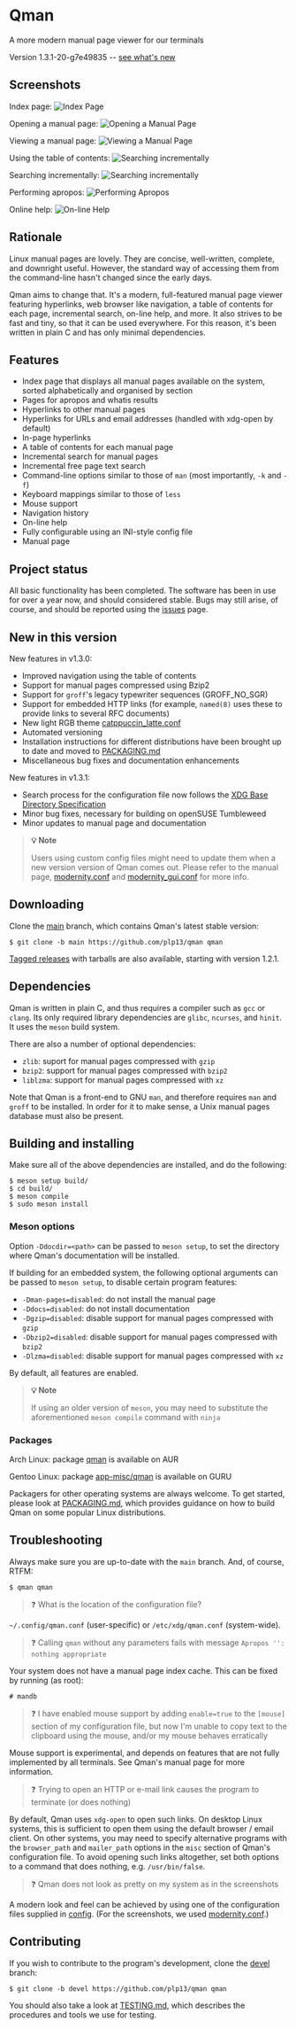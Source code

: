# Qman
A more modern manual page viewer for our terminals

Version 1.3.1-20-g7e49835 -- [see what's new](#new-in-this-version)

## Screenshots

Index page:
![Index Page](/screenshots/qman_index.png)

Opening a manual page:
![Opening a Manual Page](/screenshots/qman_open.png)

Viewing a manual page:
![Viewing a Manual Page](/screenshots/qman_man.png)

Using the table of contents:
![Searching incrementally](/screenshots/qman_toc.png)

Searching incrementally:
![Searching incrementally](/screenshots/qman_search.png)

Performing apropos:
![Performing Apropos](/screenshots/qman_apropos.png)

Online help:
![On-line Help](/screenshots/qman_help.png)

## Rationale
Linux manual pages are lovely. They are concise, well-written, complete, and
downright useful. However, the standard way of accessing them from the
command-line hasn't changed since the early days.

Qman aims to change that. It's a modern, full-featured manual page viewer
featuring hyperlinks, web browser like navigation, a table of contents for each
page, incremental search, on-line help, and more. It also strives to be fast and
tiny, so that it can be used everywhere. For this reason, it's been written in
plain C and has only minimal dependencies.

## Features
- Index page that displays all manual pages available on the system, sorted
  alphabetically and organised by section
- Pages for apropos and whatis results
- Hyperlinks to other manual pages
- Hyperlinks for URLs and email addresses (handled with xdg-open by default)
- In-page hyperlinks
- A table of contents for each manual page
- Incremental search for manual pages
- Incremental free page text search
- Command-line options similar to those of `man` (most importantly, `-k` and
  `-f`)
- Keyboard mappings similar to those of `less`
- Mouse support
- Navigation history
- On-line help
- Fully configurable using an INI-style config file
- Manual page

## Project status 
All basic functionality has been completed. The software has been in use for
over a year now, and should considered stable. Bugs may still arise, of course,
and should be reported using the [issues](https://github.com/plp13/qman/issues)
page.

## New in this version
New features in v1.3.0:
- Improved navigation using the table of contents
- Support for manual pages compressed using Bzip2
- Support for `groff`'s legacy typewriter sequences (GROFF_NO_SGR)
- Support for embedded HTTP links (for example, `named(8)` uses these to
  provide links to several RFC documents)
- New light RGB theme [catppuccin_latte.conf](config/catppuccin_latte.conf)
- Automated versioning
- Installation instructions for different distributions have been brought up to
  date and moved to [PACKAGING.md](PACKAGING.md)
- Miscellaneous bug fixes and documentation enhancements


New features in v1.3.1:
- Search process for the configuration file now follows the
  [XDG Base Directory Specification](https://specifications.freedesktop.org/basedir-spec/latest/)
- Minor bug fixes, necessary for building on openSUSE Tumbleweed
- Minor updates to manual page and documentation

> **:bulb: Note**
>
> Users using custom config files might need to update them when a new version
> version of Qman comes out. Please refer to the manual page,
> [modernity.conf](https://github.com/plp13/qman/blob/main/config/modernity.conf)
> and [modernity_gui.conf](https://github.com/plp13/qman/blob/main/config/modernity_gui.conf)
> for more info.

## Downloading
Clone the [main](https://github.com/plp13/qman/tree/main) branch, which contains
Qman's latest stable version:

```
$ git clone -b main https://github.com/plp13/qman qman
```

[Tagged releases](https://github.com/plp13/qman/tags) with tarballs are also
available, starting with version 1.2.1.

## Dependencies
Qman is written in plain C, and thus requires a compiler such as `gcc` or
`clang`. Its only required library dependencies are `glibc`, `ncurses`, and
`hinit`. It uses the `meson` build system.

There are also a number of optional dependencies:
- `zlib`: suport for manual pages compressed with `gzip`
- `bzip2`: support for manual pages compressed with `bzip2`
- `liblzma`: support for manual pages compressed with `xz`

Note that Qman is a front-end to GNU `man`, and therefore requires `man` and
`groff` to be installed. In order for it to make sense, a Unix manual pages
database must also be present.

## Building and installing
Make sure all of the above dependencies are installed, and do the following:

```
$ meson setup build/
$ cd build/
$ meson compile
$ sudo meson install
```

### Meson options

Option `-Ddocdir=<path>` can be passed to `meson setup`, to set the directory
where Qman's documentation will be installed.

If building for an embedded system, the following optional arguments can be
passed to `meson setup`, to disable certain program features:
- `-Dman-pages=disabled`: do not install the manual page
- `-Ddocs=disabled`: do not install documentation
- `-Dgzip=disabled`: disable support for manual pages compressed with `gzip`
- `-Dbzip2=disabled`: disable support for manual pages compressed with `bzip2`
- `-Dlzma=disabled`: disable support for manual pages compressed with `xz`

By default, all features are enabled.

> **:bulb: Note**
>
> If using an older version of `meson`, you may need to substitute the
> aforementioned `meson compile` command with `ninja`

### Packages
Arch Linux: package [qman](https://aur.archlinux.org/packages/qman) is available
on AUR

Gentoo Linux: package
[app-misc/qman](https://gitweb.gentoo.org/repo/proj/guru.git/tree/app-misc/qman)
is available on GURU

Packagers for other operating systems are always welcome. To get started, please
look at [PACKAGING.md](PACKAGING.md), which provides guidance on how to build
Qman on some popular Linux distributions.

## Troubleshooting
Always make sure you are up-to-date with the `main` branch. And, of course,
RTFM:

```
$ qman qman
```

> :question: What is the location of the configuration file?

`~/.config/qman.conf` (user-specific) or `/etc/xdg/qman.conf` (system-wide).

> :question: Calling `qman` without any parameters fails with message
> `Apropos '': nothing appropriate`

Your system does not have a manual page index cache. This can be fixed by
running (as root):

```
# mandb
```

> :question: I have enabled mouse support by adding `enable=true` to the
> `[mouse]` section of my configuration file, but now I'm unable to copy text to
> the clipboard using the mouse, and/or my mouse behaves erratically

Mouse support is experimental, and depends on features that are not fully
implemented by all terminals. See Qman's manual page for more information.

> :question: Trying to open an HTTP or e-mail link causes the program to
> terminate (or does nothing)

By default, Qman uses `xdg-open` to open such links. On desktop Linux systems,
this is sufficient to open them using the default browser / email client. On
other systems, you may need to specify alternative programs with the
`browser_path` and `mailer_path` options in the `misc` section of Qman's
configuration file. To avoid opening such links altogether, set both options to
a command that does nothing, e.g. `/usr/bin/false`.

> :question: Qman does not look as pretty on my system as in the screenshots

A modern look and feel can be achieved by using one of the configuration files
supplied in [config](/config/). (For the screenshots, we used 
[modernity.conf](/config/modernity.conf).)

## Contributing
If you wish to contribute to the program's development, clone the
[devel](https://github.com/plp13/qman/tree/devel) branch:

```
$ git clone -b devel https://github.com/plp13/qman qman
```

You should also take a look at [TESTING.md](TESTING.md), which describes the
procedures and tools we use for testing.
